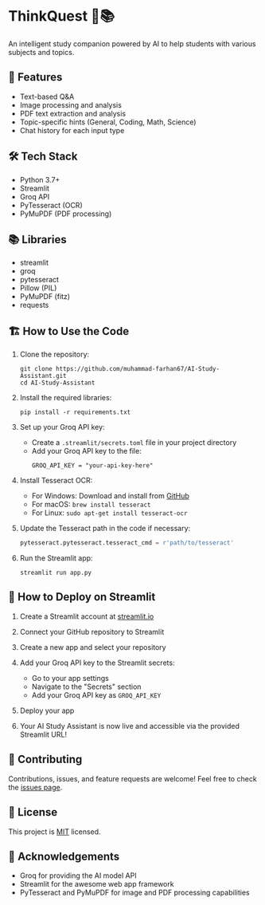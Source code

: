 # ThinkQuest 🤖📚

An intelligent study companion powered by AI to help students with various subjects and topics.

## 🚀 Features

- Text-based Q&A
- Image processing and analysis
- PDF text extraction and analysis
- Topic-specific hints (General, Coding, Math, Science)
- Chat history for each input type

## 🛠️ Tech Stack

- Python 3.7+
- Streamlit
- Groq API
- PyTesseract (OCR)
- PyMuPDF (PDF processing)

## 📚 Libraries

- streamlit
- groq
- pytesseract
- Pillow (PIL)
- PyMuPDF (fitz)
- requests

## 🏗️ How to Use the Code

1. Clone the repository:
   ```
   git clone https://github.com/muhammad-farhan67/AI-Study-Assistant.git
   cd AI-Study-Assistant
   ```

2. Install the required libraries:
   ```
   pip install -r requirements.txt
   ```

3. Set up your Groq API key:
   - Create a `.streamlit/secrets.toml` file in your project directory
   - Add your Groq API key to the file:
     ```
     GROQ_API_KEY = "your-api-key-here"
     ```

4. Install Tesseract OCR:
   - For Windows: Download and install from [GitHub](https://github.com/UB-Mannheim/tesseract/wiki)
   - For macOS: `brew install tesseract`
   - For Linux: `sudo apt-get install tesseract-ocr`

5. Update the Tesseract path in the code if necessary:
   ```python
   pytesseract.pytesseract.tesseract_cmd = r'path/to/tesseract'
   ```
6. Run the Streamlit app:
   ```
   streamlit run app.py
   ```

## 🚀 How to Deploy on Streamlit

1. Create a Streamlit account at [streamlit.io](https://streamlit.io/)

2. Connect your GitHub repository to Streamlit

3. Create a new app and select your repository

4. Add your Groq API key to the Streamlit secrets:
   - Go to your app settings
   - Navigate to the "Secrets" section
   - Add your Groq API key as `GROQ_API_KEY`

5. Deploy your app

6. Your AI Study Assistant is now live and accessible via the provided Streamlit URL!

## 🤝 Contributing

Contributions, issues, and feature requests are welcome! Feel free to check the [issues page](https://github.com/muhammad-farhan67/AI-Study-Assistant/issues).

## 📝 License

This project is [MIT](https://choosealicense.com/licenses/mit/) licensed.

## 🙏 Acknowledgements

- Groq for providing the AI model API
- Streamlit for the awesome web app framework
- PyTesseract and PyMuPDF for image and PDF processing capabilities
```
